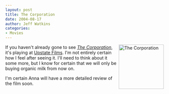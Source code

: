 ```yaml
---
layout: post
title: The Corporation
date: 2004-08-17
author: Jeff Watkins
categories:
- Movies
---
```


<p><a href="http://www.thecorporation.com">
<img style="float:right" alt="The Corporation" title="The Corporation"
src="http://metrocat.org/images/thecorporation.png" width="143"
height="142"/></a></p>
<p>If you haven't already gone to see <a
href="http://www.thecorporation.com"><i>The Corporation</i></a>, it's
playing at <a href="http://www.upstatefilms.com/">Upstate Films</a>.
I'm not entirely certain how I feel after seeing it. I'll need to think
about it some more, but I know for certain that we will only be buying
organic milk from now on.</p>
<p>I'm certain Anna will have a more detailed review of the film
soon.</p>